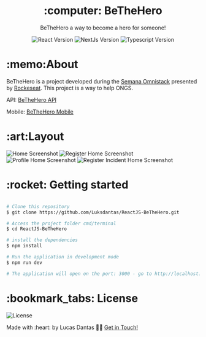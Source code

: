     
<h1 align="center">:computer: BeTheHero</h1>
<p align="center">BeTheHero a way to become a hero for someone!</p>

<p align="center">
 <img  src="https://img.shields.io/github/package-json/dependency-version/Luksdantas/ReactJS-BeTheHero/react" alt="React Version">
 <img  src="https://img.shields.io/github/package-json/dependency-version/Luksdantas/ReactJS-BeTheHero/next" alt="NextJs Version">
 <img  src="https://img.shields.io/github/package-json/dependency-version/Luksdantas/ReactJS-BeTheHero/dev/typescript" alt="Typescript Version">
</p>

<h1>:memo:About</h1>
<p>BeTheHero is a project developed during the <a href="https://rocketseat.com/">Semana Omnistack</a> presented by <a href="https://www.linkedin.com/school/rocketseat/">Rockeseat</a>. This project is a way to help ONGS.</p>
<p>API: <a href="https://github.com/Luksdantas/NodeJS-BeTheHero">BeTheHero API</a></p>
<p>Mobile: <a href="https://github.com/Luksdantas/ReactNative-BeTheHero">BeTheHero Mobile</a></p>

<h1>:art:Layout</h1>
<img  src="https://github.com/Luksdantas/ReactJS-BeTheHero/blob/main/screenshots/login.png" alt="Home Screenshot">
<img  src="https://github.com/Luksdantas/ReactJS-BeTheHero/blob/main/screenshots/register.png" alt="Register Home Screenshot">
<img  src="https://github.com/Luksdantas/ReactJS-BeTheHero/blob/main/screenshots/profile.png" alt="Profile Home Screenshot">
<img  src="https://github.com/Luksdantas/ReactJS-BeTheHero/blob/main/screenshots/registerIncident.png" alt="Register Incident Home Screenshot">


<h1>:rocket: Getting started</h1>

```bash

# Clone this repository
$ git clone https://github.com/Luksdantas/ReactJS-BeTheHero.git

# Access the project folder cmd/terminal
$ cd ReactJS-BeTheHero

# install the dependencies
$ npm install

# Run the application in development mode
$ npm run dev

# The application will open on the port: 3000 - go to http://localhost:3000

```

<h1>:bookmark_tabs: License</h1>
 <img  src="https://img.shields.io/github/license/Luksdantas/ReactJS-BeTheHero" alt="License">
 
 <p>Made with :heart: by Lucas Dantas 👋🏽 <a href="https://www.linkedin.com/in/luksdantas/">Get in Touch!</a></p>
